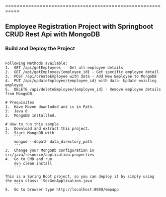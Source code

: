 ===========================================================

## Employee Registration Project with Springboot CRUD Rest Api with MongoDB


### Build and Deploy the Project
```

Following Methods available:
1.  GET /api/getEmployees -  Get all employee details
2.  GET /api/getEmployee/{employee_id} - Get specific employee detail.
3.  POST /api/createEmployee with data - Add New Employee to MongoDB
4.  PUT /api/updateEmployee/{employee_id} with data- Update existing employee
5.  DELETE /api/deleteEmployee/{employee_id} - Remove employee details from MongoDB.

# Prequisites
1.  Have Maven downloded and is in Path.
2.  Java 8
3.  MongoDB Installled.

# How to run this sample
1.  Download and extract this project.
2.  Start MongoDB with 
    ```
    mongod --dbpath data_directory_path
    ```
3.  Change your MongoDb configuration in src/java/resource/application.properties
4.  Go to CMD and run 
    mvn clean install
    ```

This is a Spring Boot project, so you can deploy it by simply using the main class: `SocGenApplication.java`
    ```
5.  Go to browser type http://localhost:8080/empapp
